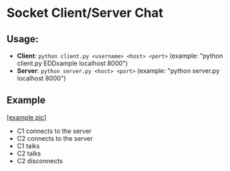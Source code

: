 # Socket Client/Server Chat

## Usage:
- **Client**: ``python client.py <username> <host> <port>`` (example: "python client.py EDDxample localhost 8000")
- **Server**: ``python server.py <host> <port>`` (example: "python server.py localhost 8000")

## Example
[[example pic]](pic.jpg)
- C1 connects to the server
- C2 connects to the server
- C1 talks
- C2 talks
- C2 disconnects
